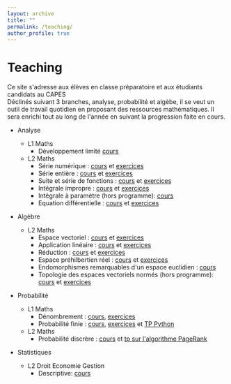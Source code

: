 ```yaml
---
layout: archive
title: ""
permalink: /teaching/
author_profile: true
---
```

Teaching
======
Ce site s'adresse aux élèves en classe préparatoire et aux étudiants candidats au CAPES  
Déclinés suivant 3 branches, analyse, probabilité et algèbe, il se veut un outil de travail quotidien en proposant des ressources mathématiques.
Il sera enrichi tout au long de l'année en suivant la progression faite en cours.

* Analyse
    * L1 Maths
      * Développement limité [cours](https://github.com/VincentTariel/cours/blob/master/analyse/developpement_limite_cours.pdf)
    * L2 Maths   
      * Série numérique : [cours](https://github.com/VincentTariel/cours/blob/master/analyse/serie_numerique_cours.pdf) et [exercices](https://github.com/VincentTariel/cours/blob/master/analyse/serie_numerique_exo.pdf)
      * Série entière : [cours](https://github.com/VincentTariel/cours/blob/master/analyse/serie_entiere_cours.pdf) et [exercices](https://github.com/VincentTariel/cours/blob/master/analyse/serie_entiere_exo.pdf)
      * Suite et série de fonctions : [cours](https://github.com/VincentTariel/cours/blob/master/analyse/suite_serie_fonction_cours.pdf) et [exercices](https://github.com/VincentTariel/cours/blob/master/analyse/suite_serie_fonction_exo.pdf)
      * Intégrale impropre : [cours](https://github.com/VincentTariel/cours/blob/master/analyse/integration_cours.pdf) et [exercices](https://github.com/VincentTariel/cours/blob/master/analyse/integration_exo.pdf)
      * Intégrale à paramètre (hors programme): [cours](https://github.com/VincentTariel/cours/blob/master/analyse/integrale_parametre_cours.pdf)
      * Equation différentielle : [cours](https://github.com/VincentTariel/cours/blob/master/analyse/equation_differentielle_cours.pdf) et [exercices](https://github.com/VincentTariel/cours/blob/master/analyse/equation_differentielle_exo.pdf)
      
* Algèbre
    * L2 Maths
       * Espace vectoriel : [cours](https://github.com/VincentTariel/cours/blob/master/algebre/espace_vectoriel_cours.pdf) et [exercices](https://github.com/VincentTariel/cours/blob/master/algebre/espace_vectoriel_exo.pdf)
       * Application linéaire : [cours](https://github.com/VincentTariel/cours/blob/master/algebre/application_lineaire_cours.pdf) et [exercices](https://github.com/VincentTariel/cours/blob/master/algebre/application_lineaire_exo.pdf) 
       * Réduction : [cours](https://github.com/VincentTariel/cours/blob/master/algebre/reduction_cours.pdf) et [exercices](https://github.com/VincentTariel/cours/blob/master/algebre/reduction_exo.pdf) 
       * Espace préhilbertien réel : [cours](https://github.com/VincentTariel/cours/blob/master/algebre/espace_prehilbertien_cours.pdf)  et [exercices](https://github.com/VincentTariel/cours/blob/master/algebre/espace_prehilbertien_exo.pdf)
       * Endomorphismes remarquables d'un espace euclidien : [cours](https://github.com/VincentTariel/cours/blob/master/algebre/isometrie_endomorphisme_symetrique_cours.pdf) 
       * Topologie des espaces vectoriels normés (hors programme): [cours](https://github.com/VincentTariel/cours/blob/master/algebre/espace_vectoriel_norme_cours.pdf) et [exercices](https://github.com/VincentTariel/cours/blob/master/algebre/espace_vectoriel_norme_exo.pdf)

* Probabilité
    * L1 Maths
       * Dénombrement : [cours](https://github.com/VincentTariel/cours/blob/master/probabilite/denombrement_cours.pdf), [exercices](https://github.com/VincentTariel/cours/blob/master/probabilite/denombrement_exo.pdf) 
        * Probabilité finie : [cours](https://github.com/VincentTariel/cours/blob/master/probabilite/probabilite_finie_cours.pdf), [exercices](https://github.com/VincentTariel/cours/blob/master/probabilite/probabilite_finie_exo.pdf) et 
         [TP Python](https://github.com/VincentTariel/cours/blob/master/probabilite/simulation_variable_aleatoire_avtivite_python.pdf)
    * L2 Maths   
       * Probabilité discrère : [cours](https://github.com/VincentTariel/cours/blob/master/probabilite/probabilite_discrete_cours.pdf)
        et [tp sur l'algorithme PageRank](https://github.com/VincentTariel/cours/blob/master/probabilite/TP_PageRank.pdf)

* Statistiques 
    * L2 Droit Economie Gestion 
       * Descriptive: [cours](https://github.com/VincentTariel/cours/blob/master/statistiques/statistique_descriptive/cours.pdf)
